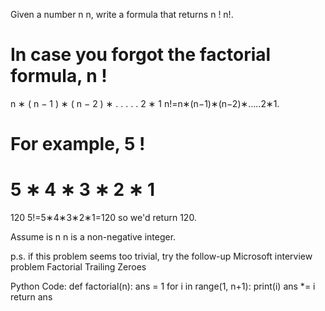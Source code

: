 Given a number 
n
n, write a formula that returns 
n
!
n!.

In case you forgot the factorial formula, 
n
!
=
n
∗
(
n
−
1
)
∗
(
n
−
2
)
∗
.
.
.
.
.
2
∗
1
n!=n∗(n−1)∗(n−2)∗.....2∗1.

For example, 
5
!
=
5
∗
4
∗
3
∗
2
∗
1
=
120
5!=5∗4∗3∗2∗1=120 so we'd return 120.

Assume is 
n
n is a non-negative integer.

p.s. if this problem seems too trivial, try the follow-up Microsoft interview problem Factorial Trailing Zeroes


Python Code:
def factorial(n):
  ans = 1
  for i in range(1, n+1):
    print(i)
    ans *= i
  return ans